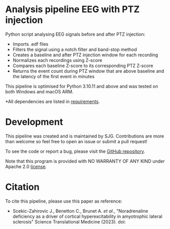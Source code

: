 # Analysis pipeline EEG with PTZ injection

Python script analysing EEG signals before and after PTZ injection:
 - Imports .edf files
 - Filters the signal using a notch filter and band-stop method
 - Creates a baseline and after PTZ injection window for each recording
 - Normalizes each recordings using Z-score
 - Compares each baseline Z-score to its corresponding PTZ Z-score
 - Returns the event count during PTZ window that are above baseline and the latency of the first event in minutes

This pipeline is optimised for Python 3.10.11 and above and was tested on both Windows and macOS ARM.

*All dependencies are listed in [requirements](requirements.txt).

# Development

This pipeline was created and is maintained by SJG. Contributions are more than welcome so feel free to open an issue or submit a pull request!

To see the code or report a bug, please visit the [GitHub repository](https://github.com/sjg2203/EEG_PTZ).

Note that this program is provided with NO WARRANTY OF ANY KIND under Apache 2.0 [license](LICENSE).

# Citation

To cite this pipeline, please use this paper as reference:

 - Scekic-Zahirovic J., Benetton C., Brunet A. *et al*., "Noradrenaline deficiency as a driver of cortical hyperexcitability in amyotrophic lateral sclerosis" Science Translational Medicine (2023). doi: 
